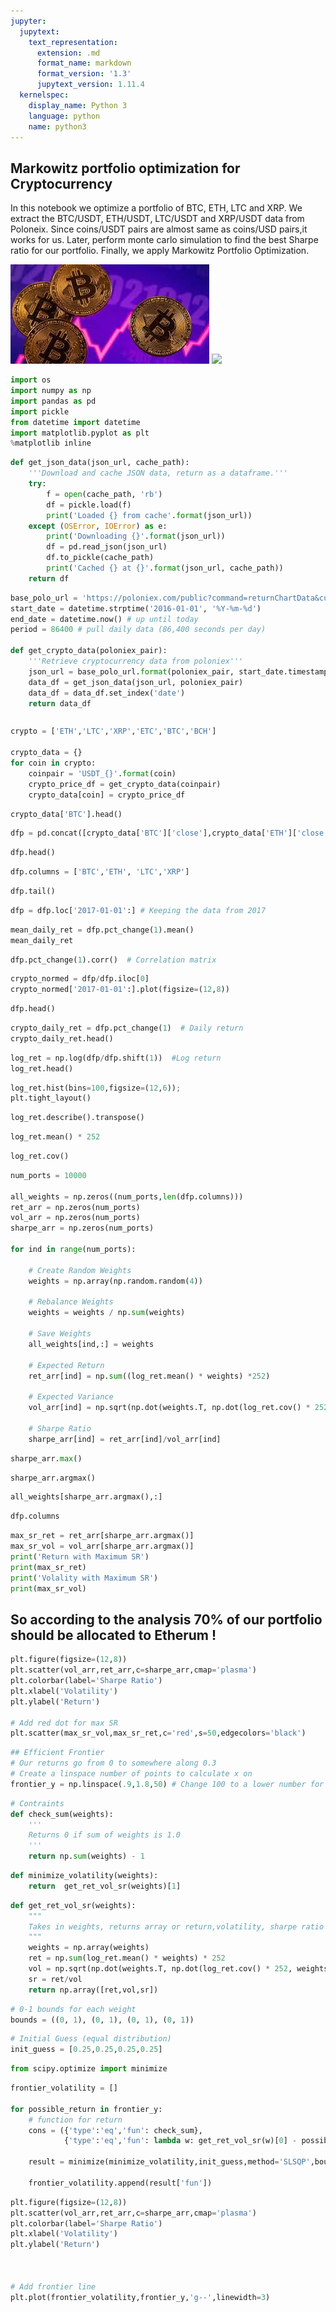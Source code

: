 ```yaml
---
jupyter:
  jupytext:
    text_representation:
      extension: .md
      format_name: markdown
      format_version: '1.3'
      jupytext_version: 1.11.4
  kernelspec:
    display_name: Python 3
    language: python
    name: python3
---
```


## Markowitz portfolio optimization for Cryptocurrency

 In this notebook we optimize a portfolio of BTC, ETH, LTC and XRP. We extract the  BTC/USDT, ETH/USDT, LTC/USDT and XRP/USDT data from Poloneix. Since coins/USDT pairs are almost same as coins/USD pairs,it works for us. Later, perform monte carlo simulation to find the best Sharpe ratio for our portfolio. Finally, we apply Markowitz Portfolio Optimization.  

![image](\assets\images\image.jpg)
<img src="{{ site.baseurl }}\assets\images\image.jpg">

```python
import os
import numpy as np
import pandas as pd
import pickle
from datetime import datetime
import matplotlib.pyplot as plt
%matplotlib inline
```

```python
def get_json_data(json_url, cache_path):
    '''Download and cache JSON data, return as a dataframe.'''
    try:        
        f = open(cache_path, 'rb')
        df = pickle.load(f)   
        print('Loaded {} from cache'.format(json_url))
    except (OSError, IOError) as e:
        print('Downloading {}'.format(json_url))
        df = pd.read_json(json_url)
        df.to_pickle(cache_path)
        print('Cached {} at {}'.format(json_url, cache_path))
    return df

```

```python
base_polo_url = 'https://poloniex.com/public?command=returnChartData&currencyPair={}&start={}&end={}&period={}'
start_date = datetime.strptime('2016-01-01', '%Y-%m-%d') 
end_date = datetime.now() # up until today
period = 86400 # pull daily data (86,400 seconds per day)

def get_crypto_data(poloniex_pair):
    '''Retrieve cryptocurrency data from poloniex'''
    json_url = base_polo_url.format(poloniex_pair, start_date.timestamp(), end_date.timestamp(), period)
    data_df = get_json_data(json_url, poloniex_pair)
    data_df = data_df.set_index('date')
    return data_df
```

```python

```

```python
crypto = ['ETH','LTC','XRP','ETC','BTC','BCH']

crypto_data = {}
for coin in crypto:
    coinpair = 'USDT_{}'.format(coin)
    crypto_price_df = get_crypto_data(coinpair)
    crypto_data[coin] = crypto_price_df

```

```python
crypto_data['BTC'].head()
```

```python
dfp = pd.concat([crypto_data['BTC']['close'],crypto_data['ETH']['close'],crypto_data['LTC']['close'],crypto_data['XRP']['close']], axis=1)
```

```python
dfp.head()
```

```python
dfp.columns = ['BTC','ETH', 'LTC','XRP']
```

```python
dfp.tail()
```

```python
dfp = dfp.loc['2017-01-01':] # Keeping the data from 2017
```

```python
mean_daily_ret = dfp.pct_change(1).mean()
mean_daily_ret
```

```python
dfp.pct_change(1).corr()  # Correlation matrix
```

```python
crypto_normed = dfp/dfp.iloc[0]
crypto_normed['2017-01-01':].plot(figsize=(12,8))
```

```python
dfp.head()
```

```python
crypto_daily_ret = dfp.pct_change(1)  # Daily return
crypto_daily_ret.head()
```

```python
log_ret = np.log(dfp/dfp.shift(1))  #Log return
log_ret.head()
```

```python
log_ret.hist(bins=100,figsize=(12,6));
plt.tight_layout()
```

```python
log_ret.describe().transpose()
```

```python
log_ret.mean() * 252
```

```python
log_ret.cov()
```

```python
num_ports = 10000

all_weights = np.zeros((num_ports,len(dfp.columns)))
ret_arr = np.zeros(num_ports)
vol_arr = np.zeros(num_ports)
sharpe_arr = np.zeros(num_ports)

for ind in range(num_ports):

    # Create Random Weights
    weights = np.array(np.random.random(4))

    # Rebalance Weights
    weights = weights / np.sum(weights)
    
    # Save Weights
    all_weights[ind,:] = weights

    # Expected Return
    ret_arr[ind] = np.sum((log_ret.mean() * weights) *252)

    # Expected Variance
    vol_arr[ind] = np.sqrt(np.dot(weights.T, np.dot(log_ret.cov() * 252, weights)))

    # Sharpe Ratio
    sharpe_arr[ind] = ret_arr[ind]/vol_arr[ind]
```

```python
sharpe_arr.max()
```

```python
sharpe_arr.argmax()
```

```python
all_weights[sharpe_arr.argmax(),:]
```

```python
dfp.columns
```

```python
max_sr_ret = ret_arr[sharpe_arr.argmax()]
max_sr_vol = vol_arr[sharpe_arr.argmax()]
print('Return with Maximum SR')
print(max_sr_ret)
print('Volality with Maximum SR')
print(max_sr_vol)
```

## So according to the analysis 70% of our portfolio should be allocated to Etherum ! 

```python
plt.figure(figsize=(12,8))
plt.scatter(vol_arr,ret_arr,c=sharpe_arr,cmap='plasma')
plt.colorbar(label='Sharpe Ratio')
plt.xlabel('Volatility')
plt.ylabel('Return')

# Add red dot for max SR
plt.scatter(max_sr_vol,max_sr_ret,c='red',s=50,edgecolors='black')
```

```python
## Efficient Frontier
# Our returns go from 0 to somewhere along 0.3
# Create a linspace number of points to calculate x on
frontier_y = np.linspace(.9,1.8,50) # Change 100 to a lower number for slower computers!
```

```python
# Contraints
def check_sum(weights):
    '''
    Returns 0 if sum of weights is 1.0
    '''
    return np.sum(weights) - 1
```

```python
def minimize_volatility(weights):
    return  get_ret_vol_sr(weights)[1] 
```

```python
def get_ret_vol_sr(weights):
    """
    Takes in weights, returns array or return,volatility, sharpe ratio
    """
    weights = np.array(weights)
    ret = np.sum(log_ret.mean() * weights) * 252
    vol = np.sqrt(np.dot(weights.T, np.dot(log_ret.cov() * 252, weights)))
    sr = ret/vol
    return np.array([ret,vol,sr])
```

```python
# 0-1 bounds for each weight
bounds = ((0, 1), (0, 1), (0, 1), (0, 1))
```

```python
# Initial Guess (equal distribution)
init_guess = [0.25,0.25,0.25,0.25]
```

```python
from scipy.optimize import minimize
```

```python
frontier_volatility = []

for possible_return in frontier_y:
    # function for return
    cons = ({'type':'eq','fun': check_sum},
            {'type':'eq','fun': lambda w: get_ret_vol_sr(w)[0] - possible_return})
    
    result = minimize(minimize_volatility,init_guess,method='SLSQP',bounds=bounds,constraints=cons)
    
    frontier_volatility.append(result['fun'])
```

```python
plt.figure(figsize=(12,8))
plt.scatter(vol_arr,ret_arr,c=sharpe_arr,cmap='plasma')
plt.colorbar(label='Sharpe Ratio')
plt.xlabel('Volatility')
plt.ylabel('Return')



# Add frontier line
plt.plot(frontier_volatility,frontier_y,'g--',linewidth=3)
```

```python

```
